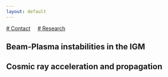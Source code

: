 ```yaml
---
layout: default
---
```

[# Contact](./index.html)
&nbsp;
&nbsp;
[# Research](./Research.html)


## Beam-Plasma instabilities in the IGM 



## Cosmic ray acceleration and propagation


